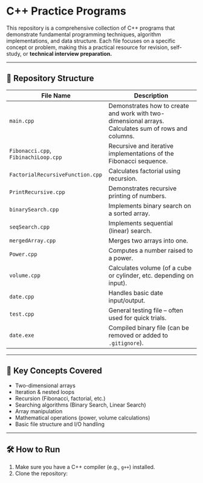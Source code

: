 # C++ Practice Programs

This repository is a comprehensive collection of C++ programs that demonstrate fundamental programming techniques, algorithm implementations, and data structure.
Each file focuses on a specific concept or problem, making this a practical resource for revision, self-study, or <strong> technical interview preparation.</strong>


---

## 📁 Repository Structure

| File Name                        | Description |
|----------------------------------|-------------|
| `main.cpp`                       | Demonstrates how to create and work with two-dimensional arrays. Calculates sum of rows and columns. |
| `Fibonacci.cpp`, `FibinachiLoop.cpp` | Recursive and iterative implementations of the Fibonacci sequence. |
| `FactorialRecursiveFunction.cpp` | Calculates factorial using recursion. |
| `PrintRecursive.cpp`             | Demonstrates recursive printing of numbers. |
| `binarySearch.cpp`               | Implements binary search on a sorted array. |
| `seqSearch.cpp`                  | Implements sequential (linear) search. |
| `mergedArray.cpp`               | Merges two arrays into one. |
| `Power.cpp`                      | Computes a number raised to a power. |
| `volume.cpp`                     | Calculates volume (of a cube or cylinder, etc. depending on input). |
| `date.cpp`                       | Handles basic date input/output. |
| `test.cpp`                       | General testing file – often used for quick trials. |
| `date.exe`                       | Compiled binary file (can be removed or added to `.gitignore`). |

---

## 📌 Key Concepts Covered

- Two-dimensional arrays
- Iteration & nested loops
- Recursion (Fibonacci, factorial, etc.)
- Searching algorithms (Binary Search, Linear Search)
- Array manipulation
- Mathematical operations (power, volume calculations)
- Basic file structure and I/O handling

---

## 🛠️ How to Run

1. Make sure you have a C++ compiler (e.g., `g++`) installed.
2. Clone the repository:

```bash

